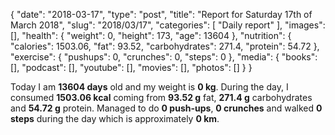 {
    "date": "2018-03-17",
    "type": "post",
    "title": "Report for Saturday 17th of March 2018",
    "slug": "2018\/03\/17",
    "categories": [
        "Daily report"
    ],
    "images": [],
    "health": {
        "weight": 0,
        "height": 173,
        "age": 13604
    },
    "nutrition": {
        "calories": 1503.06,
        "fat": 93.52,
        "carbohydrates": 271.4,
        "protein": 54.72
    },
    "exercise": {
        "pushups": 0,
        "crunches": 0,
        "steps": 0
    },
    "media": {
        "books": [],
        "podcast": [],
        "youtube": [],
        "movies": [],
        "photos": []
    }
}

Today I am <strong>13604 days</strong> old and my weight is <strong>0 kg</strong>. During the day, I consumed <strong>1503.06 kcal</strong> coming from <strong>93.52 g</strong> fat, <strong>271.4 g</strong> carbohydrates and <strong>54.72 g</strong> protein. Managed to do <strong>0 push-ups</strong>, <strong>0 crunches</strong> and walked <strong>0 steps</strong> during the day which is approximately <strong>0 km</strong>.